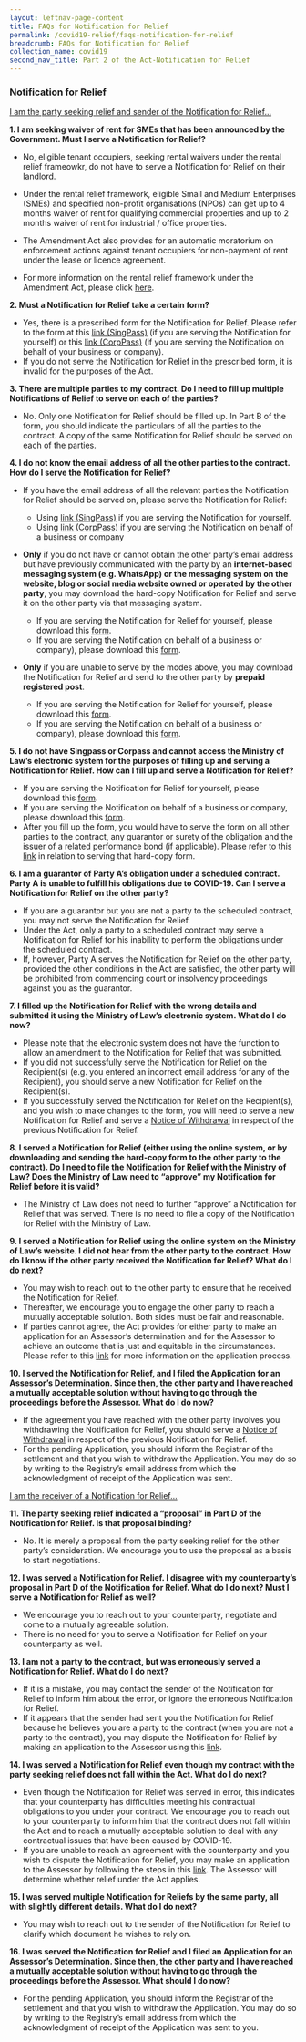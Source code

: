 ```yaml
---
layout: leftnav-page-content
title: FAQs for Notification for Relief
permalink: /covid19-relief/faqs-notification-for-relief
breadcrumb: FAQs for Notification for Relief
collection_name: covid19
second_nav_title: Part 2 of the Act-Notification for Relief
---
```


### Notification for Relief ###
<u>I am the party seeking relief and sender of the Notification for Relief…</u>

**1. I am seeking waiver of rent for SMEs that has been announced by the Government.  Must I serve a Notification for Relief?**  
* No, eligible tenant occupiers, seeking rental waivers under the rental relief frameowkr, do not have to serve a Notification for Relief on their landlord. 

* Under the rental relief framework, eligible Small and Medium Enterprises (SMEs) and specified non-profit organisations (NPOs) can get up to 4 months waiver of rent for qualifying commercial properties and up to 2 months waiver of rent for industrial / office properties. 

* The Amendment Act also provides for an automatic moratorium on enforcement actions against tenant occupiers for non-payment of rent under the lease or licence agreement. 

* For more information on the rental relief framework under the Amendment Act, please click [here](https://www.mlaw.gov.sg/covid19-relief/rental-relief-framework-for-smes). 


**2. Must a Notification for Relief take a certain form?**  

*	Yes, there is a prescribed form for the Notification for Relief. Please refer to the form at this [link (SingPass)](https://go.gov.sg/notification-for-relief-singpass) (if you are serving the Notification for yourself) or this [link (CorpPass)](https://go.gov.sg/notification-for-relief-corppass) (if you are serving the Notification on behalf of your business or company). 
*	If you do not serve the Notification for Relief in the prescribed form, it is invalid for the purposes of the Act.

**3. There are multiple parties to my contract. Do I need to fill up multiple Notifications of Relief to serve on each of the parties?** 

*	No. Only one Notification for Relief should be filled up. In Part B of the form, you should indicate the particulars of all the parties to the contract. A copy of the same Notification for Relief should be served on each of the parties. 

**4. I do not know the email address of all the other parties to the contract. How do I serve the Notification for Relief?** 

*	If you have the email address of all the relevant parties the Notification for Relief should be served on, please serve the Notification for Relief: 
    *	Using [link (SingPass)](https://go.gov.sg/notification-for-relief-singpass)  if you are serving the Notification for yourself.
    *	Using [link (CorpPass)](https://go.gov.sg/notification-for-relief-corppass) if you are serving the Notification on behalf of a business or company

*	**Only** if you do not have or cannot obtain the other party’s email address but have previously communicated with the party by an **internet-based messaging system (e.g. WhatsApp) or the messaging system on the website, blog or social media website owned or operated by the other party**, you may download the hard-copy Notification for Relief and serve it on the other party via that messaging system. 
     * If you are serving the Notification for Relief for yourself, please download this [form](https://www.mlaw.gov.sg/files/covid19-forms/Form-1-Individual.pdf).
     * If you are serving the Notification on behalf of a business or company), please download this [form](https://www.mlaw.gov.sg/files/covid19-forms/Form-1-Entity.pdf). 
 
*	**Only** if you are unable to serve by the modes above, you may download the Notification for Relief and send to the other party by **prepaid registered post**.
    * If you are serving the Notification for Relief for yourself, please download this [form](https://www.mlaw.gov.sg/files/covid19-forms/Form-1-Individual.pdf).
    * If you are serving the Notification on behalf of a business or company), please download this [form](https://www.mlaw.gov.sg/files/covid19-forms/Form-1-Entity.pdf). 
 
**5. I do not have Singpass or Corpass and cannot access the Ministry of Law’s electronic system for the purposes of filling up and serving a Notification for Relief. How can I fill up and serve a Notification for Relief?**
*	If you are serving the Notification for Relief for yourself, please download this [form](https://www.mlaw.gov.sg/files/covid19-forms/Form-1-Individual.pdf). 
*	If you are serving the Notification on behalf of a business or company, please download this [form](https://www.mlaw.gov.sg/files/covid19-forms/Form-1-Entity.pdf). 
*	After you fill up the form, you would have to serve the form on all other parties to the contract, any guarantor or surety of the obligation and the issuer of a related performance bond (if applicable). Please refer to this [link](https://www.mlaw.gov.sg/covid19-relief/other-modes-service) in relation to serving that hard-copy form.

**6. I am a guarantor of Party A’s obligation under a scheduled contract. Party A is unable to fulfill his obligations due to COVID-19. Can I serve a Notification for Relief on the other party?**
*	If you are a guarantor but you are not a party to the scheduled contract, you may not serve the Notification for Relief.
*	Under the Act, only a party to a scheduled contract may serve a Notification for Relief for his inability to perform the obligations under the scheduled contract. 
*	If, however, Party A serves the Notification for Relief on the other party, provided the other conditions in the Act are satisfied, the other party will be prohibited from commencing court or insolvency proceedings against you as the guarantor. 

**7. I filled up the Notification for Relief with the wrong details and submitted it using the Ministry of Law’s electronic system. What do I do now?** 
*	Please note that the electronic system does not have the function to allow an amendment to the Notification for Relief that was submitted. 
*	If you did not successfully serve the Notification for Relief on the Recipient(s) (e.g. you entered an incorrect email address for any of the Recipient), you should serve a new Notification for Relief on the Recipient(s). 
*	If you successfully served the Notification for Relief on the Recipient(s), and you wish to make changes to the form, you will need to serve a new Notification for Relief and serve a [Notice of Withdrawal](https://www.mlaw.gov.sg/covid19-relief/withdrawal-notification-for-relief) in respect of the previous Notification for Relief. 

**8. I served a Notification for Relief (either using the online system, or by downloading and sending the hard-copy form to the other party to the contract). Do I need to file the Notification for Relief with the Ministry of Law? Does the Ministry of Law need to “approve” my Notification for Relief before it is valid?** 
*	The Ministry of Law does not need to further “approve” a Notification for Relief that was served. There is no need to file a copy of the Notification for Relief with the Ministry of Law.

**9. I served a Notification for Relief using the online system on the Ministry of Law’s website. I did not hear from the other party to the contract. How do I know if the other party received the Notification for Relief? What do I do next?**  
*	You may wish to reach out to the other party to ensure that he received the Notification for Relief. 
*	Thereafter, we encourage you to engage the other party to reach a mutually acceptable solution. Both sides must be fair and reasonable.
*	If parties cannot agree, the Act provides for either party to make an application for an Assessor’s determination and for the Assessor to achieve an outcome that is just and equitable in the circumstances. Please refer to this [link](https://www.mlaw.gov.sg/covid19-relief/application-for-assessor) for more information on the application process.  

**10. I served the Notification for Relief, and I filed the Application for an Assessor’s Determination. Since then, the other party and I have reached a mutually acceptable solution without having to go through the proceedings before the Assessor. What do I do now?**
*	If the agreement you have reached with the other party involves you withdrawing the Notification for Relief, you should serve a [Notice of Withdrawal](https://www.mlaw.gov.sg/covid19-relief/withdrawal-notification-for-relief) in respect of the previous Notification for Relief. 
*	For the pending Application, you should inform the Registrar of the settlement and that you wish to withdraw the Application. You may do so by writing to the Registry’s email address from which the acknowledgment of receipt of the Application was sent. 

<u>I am the receiver of a Notification for Relief…</u>

**11. The party seeking relief indicated a “proposal” in Part D of the Notification for Relief. Is that proposal binding?** 
*	No. It is merely a proposal from the party seeking relief for the other party’s consideration. We encourage you to use the proposal as a basis to start negotiations. 

**12. I was served a Notification for Relief. I disagree with my counterparty’s proposal in Part D of the Notification for Relief. What do I do next? Must I serve a Notification for Relief as well?** 
*	We encourage you to reach out to your counterparty, negotiate and come to a mutually agreeable solution. 
*	There is no need for you to serve a Notification for Relief on your counterparty as well.

**13. I am not a party to the contract, but was erroneously served a Notification for Relief. What do I do next?** 
*	If it is a mistake, you may contact the sender of the Notification for Relief to inform him about the error, or ignore the erroneous Notification for Relief. 
*	If it appears that the sender had sent you the Notification for Relief because he believes you are a party to the contract (when you are not a party to the contract),  you may dispute the Notification for Relief by making an application to the Assessor using this [link](https://www.mlaw.gov.sg/covid19-relief/application-for-assessor).

**14. I was served a Notification for Relief even though my contract with the party seeking relief does not fall within the Act. What do I do next?**
*	Even though the Notification for Relief was served in error, this indicates that your counterparty has difficulties meeting his contractual obligations to you under your contract. We encourage you to reach out to your counterparty to inform him that the contract does not fall within the Act and to reach a mutually acceptable solution to deal with any contractual issues that have been caused by COVID-19. 
*	If you are unable to reach an agreement with the counterparty and you wish to dispute the Notification for Relief, you may make an application to the Assessor by following the steps in this [link](https://www.mlaw.gov.sg/covid19-relief/application-for-assessor). The Assessor will determine whether relief under the Act applies. 

**15. I was served multiple Notification for Reliefs by the same party, all with slightly different details. What do I do next?**
*	You may wish to reach out to the sender of the Notification for Relief to clarify which document he wishes to rely on.

**16. I was served the Notification for Relief and I filed an Application for an Assessor’s Determination. Since then, the other party and I have reached a mutually acceptable solution without having to go through the proceedings before the Assessor. What should I do now?** 
*	For the pending Application, you should inform the Registrar of the settlement and that you wish to withdraw the Application. You may do so by writing to the Registry’s email address from which the acknowledgment of receipt of the Application was sent to you. 




